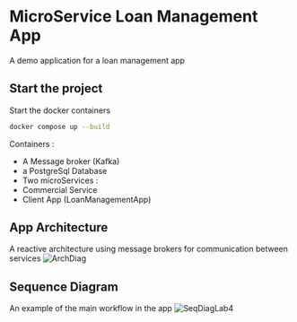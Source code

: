 # MicroService Loan Management App
A demo application for a loan management app 
## Start the project 
Start the docker containers
```sh
docker compose up --build
```
Containers : 
- A Message broker (Kafka) 
-  a PostgreSql Database 
-  Two microServices :
  -  Commercial Service
  -  Client App (LoanManagementApp)
## App Architecture 
A reactive architecture using message brokers for communication between services
![ArchDiag](https://github.com/omarjabloun-hub/LoanManagement-MicroService-App/assets/73075992/4cb38f7a-5ab4-4f78-ab1a-539c30d85b31)

## Sequence Diagram
An example of the main workflow in the app
![SeqDiagLab4](https://github.com/omarjabloun-hub/LoanManagement-MicroService-App/assets/73075992/dc264ade-31a8-4798-8672-4a78bc39aca9)

